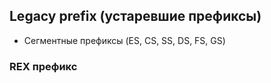 ## Legacy prefix (устаревшие префиксы)
  - Сегментные префиксы (ES, CS, SS, DS, FS, GS)

### REX префикс

